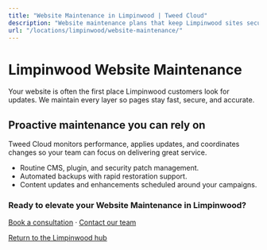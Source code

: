 ```yaml
---
title: "Website Maintenance in Limpinwood | Tweed Cloud"
description: "Website maintenance plans that keep Limpinwood sites secure and up to date."
url: "/locations/limpinwood/website-maintenance/"
---
```


# Limpinwood Website Maintenance

Your website is often the first place Limpinwood customers look for updates. We maintain every layer so pages stay fast, secure, and accurate.

## Proactive maintenance you can rely on

Tweed Cloud monitors performance, applies updates, and coordinates changes so your team can focus on delivering great service.

- Routine CMS, plugin, and security patch management.
- Automated backups with rapid restoration support.
- Content updates and enhancements scheduled around your campaigns.

### Ready to elevate your Website Maintenance in Limpinwood?

[Book a consultation](/consultation/) · [Contact our team](/contact/)

[Return to the Limpinwood hub](/locations/limpinwood/)
